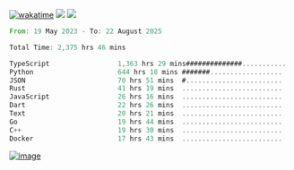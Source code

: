 [![wakatime](https://wakatime.com/badge/user/00eead22-fb14-4dd0-ab8a-3625cafbd50d.svg)](https://wakatime.com/@00eead22-fb14-4dd0-ab8a-3625cafbd50d)
![](https://komarev.com/ghpvc/?username=flatypus)
![](https://pixel.flatypus.me/flatypus?type=tracker)
<!--START_SECTION:waka-->

```rust
From: 19 May 2023 - To: 22 August 2025

Total Time: 2,375 hrs 46 mins

TypeScript                 1,363 hrs 29 mins##############...........   57.06 %
Python                     644 hrs 18 mins #######..................   26.96 %
JSON                       70 hrs 51 mins  #........................   02.97 %
Rust                       41 hrs 19 mins  .........................   01.73 %
JavaScript                 26 hrs 16 mins  .........................   01.10 %
Dart                       22 hrs 26 mins  .........................   00.94 %
Text                       20 hrs 21 mins  .........................   00.85 %
Go                         19 hrs 44 mins  .........................   00.83 %
C++                        19 hrs 30 mins  .........................   00.82 %
Docker                     17 hrs 43 mins  .........................   00.74 %
```

<!--END_SECTION:waka-->
[<img alt="image" src="https://github.com/flatypus/flatypus/assets/68029599/0a302dc1-501c-43a0-ae8d-37ec4817f3bd">](https://flatypus.me)

